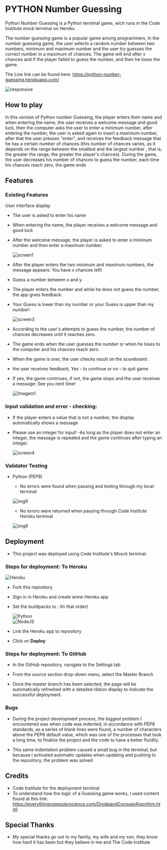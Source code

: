 # **PYTHON Number Guessing**

Python Number Guessing is a Python terminal game, wich runs in the Code Institute mock terminal on Heroku

The number guessing game is a popular game among programmers, In the number guessing game, the user selects a random number between two numbers, minimum and maximum number and the user try guesses the correct number in a maximum of chances. The game will end after x chances and if the player failed to guess the number, and then he loses the game.

The Live link can be found here: https://python-number-guessing.herokuapp.com/

  ![responsive](https://user-images.githubusercontent.com/96269648/212520645-d90a17c4-7fb8-4992-a5ae-c9e33ff40538.png)


## **How to play**

In this version of Python number Guessing, the player enters their name and when entering the name, the user receives a welcome message and good luck, then the computer asks the user to enter a minimum number, after entering the number, the user is asked again to insert a maximum number, after that the user presses "enter", and receives the feedback message that he has a certain number of chances (this number of chances varies, as it depends on the range between the smallest and the largest number , that is, the greater the range, the greater the player's chances). During the game, the user decreases his number of chances to guess the number, each time his chances reach zero, the game ends



## **Features** 
### **Existing Features**

User interface display 

  - The user is asked to enter his name
  
  - When entering the name, the player receives a welcome message and good luck
  - After the welcome message, the player is asked to enter a minimum number and then enter a maximum number.

  
    ![screen1](https://user-images.githubusercontent.com/96269648/212523974-a37df5d3-4372-4ab9-a354-09ca9c69a43b.png) 
 
 

  - After the player enters the two minimum and maximum numbers, the message appears: You have x chances left! 

  - Guess a number between x and y.
  - The player enters the number and while he does not guess the number, the app gives feedback:
  - Your Guess is lower than my number or your Guess is upper than my number!


     ![screen3](https://user-images.githubusercontent.com/96269648/212525297-3998814a-5770-452f-bb92-3fe8946aadd7.png)



  - According to the user's attempts to guess the number, the number of chances decreases until it reaches zero. 

  - The game ends when the user guesses the number or when he loses to the computer and his chances reach zero.
  - When the game is over, the user checks result on the scoreboard .
  - the user receives feedback, Yes - to continue or no - to quit game
  - If yes, the game continues, if not, the game stops and the user receives a message: See you next time!
  
  

      ![Imagem1](https://user-images.githubusercontent.com/96269648/212526873-cccd16d1-321f-460e-aa7b-25dc74bfa6fd.png)


### Input validation and error - checking:
  - If the player enters a value that is not a number, the display automatically shows a message 

  - Please use an integer for input!
  -As long as the player does not enter an integer, the message is repeated and the game continues after typing an integer.


       ![screen4](https://user-images.githubusercontent.com/96269648/212527677-a2f4feeb-1482-43a6-a654-3cbece93086c.png)
 
 

### Validator Testing 

- Python (PEP8)

  - No errors were found when passing and testing through my local terminal
  
   ![img9](https://user-images.githubusercontent.com/96269648/212539925-1ba93e7f-6d57-4701-8645-9651e2f53cad.png)

  - No errors were returned when passing through Code Institute Heroku terminal

   ![img8](https://user-images.githubusercontent.com/96269648/212540418-b1e11406-c35c-4658-a851-b350c8570bfb.png)

  
  
## Deployment


- This project was deployed using Code Institute's Mosck terminal:
 ### Steps for deployment: To Heroku
  ![Heroku](https://img.shields.io/badge/heroku-%23430098.svg?style=for-the-badge&logo=heroku&logoColor=white)
  - Fork this repository
  - Sign in in Heroku and create anew Heroku app
  - Set the buildpacks to : (In that order)

     ![Python](https://img.shields.io/badge/python-3670A0?style=for-the-badge&logo=python&logoColor=ffdd54)  
     ![NodeJS](https://img.shields.io/badge/node.js-6DA55F?style=for-the-badge&logo=node.js&logoColor=white)

   
  - Link the Heroku app to repository
  - Click on **Deploy**

  ### Steps for deployment: To GitHub
  
  - In the GitHub repository, navigate to the Settings tab

  - From the source section drop-down menu, select the Master Branch
  - Once the master branch has been selected, the page will be automatically refreshed with a detailed ribbon display to indicate the successful deployment.

  ### Bugs

- During the project development process, the biggest problem I encountered was when code was indented, in accordance with PEP8 standards, as a 
series of blank lines were found, a number of characters above the PEP8 default value, which was one of the processes that took a long time, to finalize the project and the code to have a better fluidity.

- This same indentation problem caused a small bug in the terminal, but because I activated automatic updates when updating and pushing to the repository, the problem was solved

   
   

## Credits 

  - Code Institute for the deployment terminal
  - To understand how the logic of a Guessing game works, I used content found at this link: https://everythingcomputerscience.com/DivideandConquerAlgorithm.html
 


## Special Thanks

- My special thanks go out to my family, my wife and my son, they know how hard it has been but they believe in me and The Code Institute

